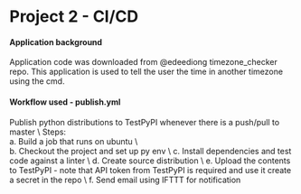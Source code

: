 # Project 2 - CI/CD

#### Application background
Application code was downloaded from @edeediong timezone_checker repo. This application is used to tell the user the time in another timezone using the cmd. 

#### Workflow used - publish.yml
Publish python distributions to TestPyPI whenever there is a push/pull to master \ 
Steps: \
a. Build a job that runs on ubuntu \  
b. Checkout the project and set up py env \ 
c. Install dependencies and test code against a linter \ 
d. Create source distribution \ 
e. Upload the contents to TestPyPI - note that API token from TestPyPI is required and use it create a secret in the repo \ 
f. Send email using IFTTT for notification

